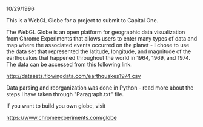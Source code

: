 10/29/1996

This is a WebGL Globe for a project to submit to Capital One.

The WebGL Globe is an open platform for geographic data visualization from Chrome Experiments that allows users to enter many types of data and map where the associated events occurred on the planet - I chose to use the data set that represented the latitude, longitude, and magnitude of the earthquakes that happened throughout the world in 1964, 1969, and 1974. The data can be accessed from this following link.

http://datasets.flowingdata.com/earthquakes1974.csv

Data parsing and reorganization was done in Python - read more about the steps I have taken through "Paragraph.txt" file.

If you want to build you own globe, visit 

https://www.chromeexperiments.com/globe

